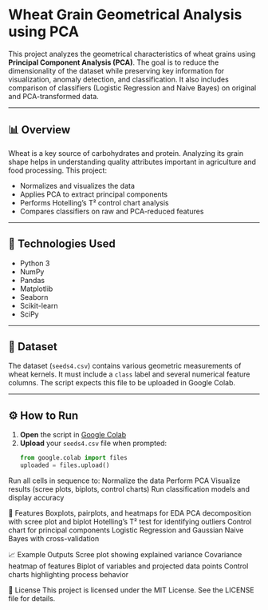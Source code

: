 # Wheat Grain Geometrical Analysis using PCA

This project analyzes the geometrical characteristics of wheat grains using **Principal Component Analysis (PCA)**. The goal is to reduce the dimensionality of the dataset while preserving key information for visualization, anomaly detection, and classification. It also includes comparison of classifiers (Logistic Regression and Naive Bayes) on original and PCA-transformed data.

---

## 📊 Overview

Wheat is a key source of carbohydrates and protein. Analyzing its grain shape helps in understanding quality attributes important in agriculture and food processing. This project:
- Normalizes and visualizes the data
- Applies PCA to extract principal components
- Performs Hotelling’s T² control chart analysis
- Compares classifiers on raw and PCA-reduced features

---

## 🧰 Technologies Used

- Python 3
- NumPy
- Pandas
- Matplotlib
- Seaborn
- Scikit-learn
- SciPy

---

## 📁 Dataset

The dataset (`seeds4.csv`) contains various geometric measurements of wheat kernels. It must include a `class` label and several numerical feature columns. The script expects this file to be uploaded in Google Colab.

---

## ⚙️ How to Run

1. **Open** the script in [Google Colab](https://colab.research.google.com/)
2. **Upload** your `seeds4.csv` file when prompted:
   ```python
   from google.colab import files
   uploaded = files.upload()

Run all cells in sequence to:
Normalize the data
Perform PCA
Visualize results (scree plots, biplots, control charts)
Run classification models and display accuracy

📌 Features
Boxplots, pairplots, and heatmaps for EDA
PCA decomposition with scree plot and biplot
Hotelling’s T² test for identifying outliers
Control chart for principal components
Logistic Regression and Gaussian Naive Bayes with cross-validation

📈 Example Outputs
Scree plot showing explained variance
Covariance heatmap of features
Biplot of variables and projected data points
Control charts highlighting process behavior

📄 License
This project is licensed under the MIT License. See the LICENSE file for details.

